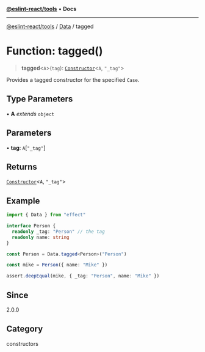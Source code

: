 [**@eslint-react/tools**](../../../README.md) • **Docs**

***

[@eslint-react/tools](../../../README.md) / [Data](../README.md) / tagged

# Function: tagged()

> **tagged**\<`A`\>(`tag`): [`Constructor`](../namespaces/Case/interfaces/Constructor.md)\<`A`, `"_tag"`\>

Provides a tagged constructor for the specified `Case`.

## Type Parameters

• **A** *extends* `object`

## Parameters

• **tag**: `A`\[`"_tag"`\]

## Returns

[`Constructor`](../namespaces/Case/interfaces/Constructor.md)\<`A`, `"_tag"`\>

## Example

```ts
import { Data } from "effect"

interface Person {
  readonly _tag: "Person" // the tag
  readonly name: string
}

const Person = Data.tagged<Person>("Person")

const mike = Person({ name: "Mike" })

assert.deepEqual(mike, { _tag: "Person", name: "Mike" })
```

## Since

2.0.0

## Category

constructors
